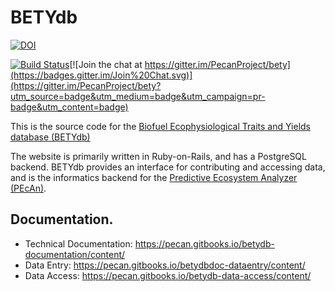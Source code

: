 # BETYdb

[![DOI](https://zenodo.org/badge/4469/PecanProject/bety.svg)](https://zenodo.org/badge/latestdoi/4469/PecanProject/bety)

[![Build Status](https://travis-ci.org/PecanProject/bety.svg?branch=master)](https://travis-ci.org/PecanProject/bety)[![Join the chat at https://gitter.im/PecanProject/bety](https://badges.gitter.im/Join%20Chat.svg)](https://gitter.im/PecanProject/bety?utm_source=badge&utm_medium=badge&utm_campaign=pr-badge&utm_content=badge)

This is the source code for the [Biofuel Ecophysiological Traits and Yields database (BETYdb)](http://www.betydb.org)

The website is primarily written in Ruby-on-Rails, and has a PostgreSQL backend.
BETYdb provides an interface for contributing and accessing data, and is the informatics backend for the [Predictive Ecosystem Analyzer (PEcAn)](http://www.pecanproject.org).

## Documentation.

* Technical Documentation: https://pecan.gitbooks.io/betydb-documentation/content/
* Data Entry: https://pecan.gitbooks.io/betydbdoc-dataentry/content/
* Data Access: https://pecan.gitbooks.io/betydb-data-access/content/
 
